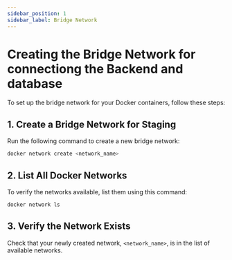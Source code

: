 ```yaml
---
sidebar_position: 1
sidebar_label: Bridge Network
---
```


# Creating the Bridge Network for connectiong the Backend and database

To set up the bridge network for your Docker containers, follow these steps:

## 1. Create a Bridge Network for Staging

Run the following command to create a new bridge network:

```bash
docker network create <network_name>
```

## 2. List All Docker Networks

To verify the networks available, list them using this command:

```bash
docker network ls
```

## 3. Verify the Network Exists

Check that your newly created network, `<network_name>`, is in the list of available networks.